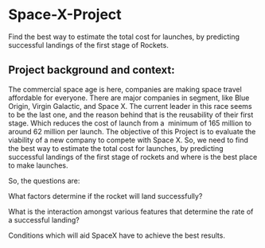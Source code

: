 # Space-X-Project

Find the best way to estimate the total cost for launches, by predicting successful landings of the first stage of Rockets.

## Project background and context:

The commercial space age is here, companies are making space travel affordable for everyone. There are major companies in segment, like Blue Origin, Virgin Galactic, and Space X. The current leader in this race seems to be the last one, and the reason behind that is the reusability of their first stage. Which reduces the cost of launch from a  minimum of 165 million to around 62 million per launch.
The objective of this Project is to evaluate the viability of a new company to compete with Space X. So, we need to find the best way to estimate the total cost for launches, by predicting successful landings of the first stage of rockets and where is the best place to make launches.

So, the questions are:

What factors determine if the rocket will land successfully?

What is the interaction amongst various features that determine the rate of a successful landing?

Conditions which will aid SpaceX have to achieve the best results.


